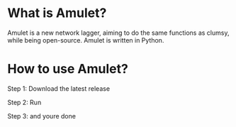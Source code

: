 # What is Amulet?
Amulet is a new network lagger, aiming to do the same functions as clumsy, while being open-source.
Amulet is written in Python.

# How to use Amulet?
Step 1: Download the latest release

Step 2: Run

Step 3: and youre done

